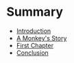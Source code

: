 # Summary

* [Introduction](README.md)
* [A Monkey's Story](a_monkeys_story.md)
* [First Chapter](chapter1.md)
* [Conclusion](conclusion.md)

